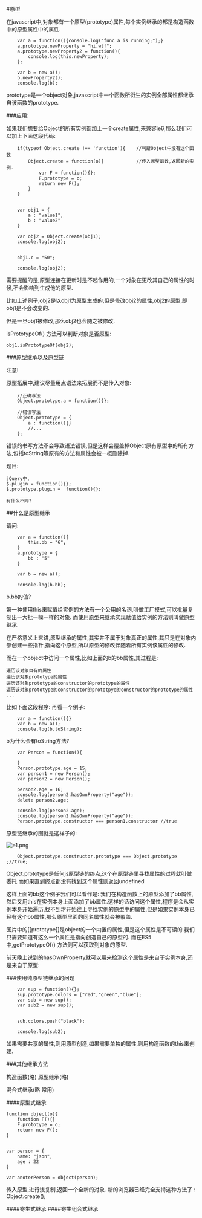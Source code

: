#原型

在javascript中,对象都有一个原型(prototype)属性,每个实例继承的都是构造函数中的原型属性中的属性.

```
	var a = function(){console.log("func a is running;");}
	a.prototype.newProperty = "hi,wtf";
	a.prototype.newProperty2 = function(){
		console.log(this.newProperty);
	};

	var b = new a();
	b.newProperty2();
	console.log(b);

```


prototype是一个object对象,javascript中一个函数所衍生的实例全部属性都继承自该函数的prototype.



###应用:

如果我们想要给Object的所有实例都加上一个create属性,来兼容ie6,那么我们可以加上下面这段代码:
```
	if(typeof Object.create !== 'function'){	//判断Object中没有这个函数
		Object.create = function(o){			//传入原型函数,返回新的实例.
			var F = function(){};
			F.prototype = o;
			return new F();
		}
	}


	var obj1 = {
		a : "value1",
		b : "value2"
	}

	var obj2 = Object.create(obj1);
	console.log(obj2);


	obj1.c = "50";

	console.log(obj2);
```

需要提醒的是,原型连接在更新时是不起作用的,一个对象在更改其自己的属性的时候,不会影响到生成他的原型.

比如上述例子,obj2是以obj1为原型生成的,但是修改obj2的属性,obj2的原型,即obj1是不会改变的.

但是一旦obj1被修改,那么obj2也会随之被修改.



isPrototypeOf() 方法可以判断对象是否原型:

	obj1.isPrototypeOf(obj2);



###原型继承以及原型链

注意!

原型拓展中,建议尽量用点语法来拓展而不是传入对象:

```
	//正确写法
	Object.prototype.a = function(){};

	//错误写法
	Object.prototype = {
		a : function(){}
		//...
	};

```
错误的书写方法不会导致语法错误,但是这样会覆盖掉Object原有原型中的所有方法,包括toString等原有的方法和属性会被一概删除掉.





题目:

	jQuery中, 
	$.plugin = function(){};
	$.prototype.plugin =  function(){};

	有什么不同?
	

##什么是原型继承



请问:
```
	var a = function(){
		this.bb = "6";
	}
	a.prototype = {
		bb : "5"
	}

	var b = new a();

	console.log(b.bb);

```

b.bb的值?

第一种使用this来赋值给实例的方法有一个公用的名词,叫做工厂模式,可以批量复制出一大批一模一样的对象.
而使用原型来继承实现赋值给实例的方法则叫做原型继承.


在严格意义上来讲,原型继承的属性,其实并不属于对象真正的属性,其只是在对象内部创建一些指针,指向这个原型,所以原型的修改伴随着所有实例该属性的修改.



而在一个object中访问一个属性,比如上面的b的bb属性,其过程是:

	遍历该对象自有的属性
	遍历该对象prototype的属性
	遍历该对象prototype的constructor的prototype的属性
	遍历该对象prototype的constructor的prototpye的constructor的prototype的属性
	...

比如下面这段程序:
再看一个例子:

```
	var a = function(){}
	var b = new a();
	console.log(b.toString);

```
b为什么会有toString方法?

```
	var Person = function(){
		
	}
	Person.prototype.age = 15;
	var person1 = new Person();
	var person2 = new Person();

	person2.age = 16;
	console.log(person2.hasOwnProperty("age"));
	delete person2.age;

	console.log(person2.age);
	console.log(person2.hasOwnProperty("age"));
	Person.prototype.constructor === person1.constructor //true
```

原型链继承的图就是这样子的:

![e1.png](https://github.com/PigRun/2nd_run/blob/master/json/img/e1.png?raw=true)


```
	Object.prototype.constructor.prototype === Object.prototype ;//true;
```

Object.prototype是任何js原型链的终点,这个在原型链里寻找属性的过程就叫做委托.而如果直到终点都没有找到这个属性则返回undefined


这样上面的bb这个例子我们可以看作是:
	我们在构造函数上的原型添加了bb属性,然后又用this在实例本身上面添加了bb属性.这样的话访问这个属性,程序是会从实例本身开始遍历,找不到才开始往上寻找实例的原型中的属性,但是如果实例本身已经有这个bb属性,那么原型里面的同名属性就会被覆盖.






图片中的[[prototype]]是object的一个内置的属性,但是这个属性是不可读的.我们只需要知道有这么一个属性是指向创造自己的原型的.
而在ES5中,getPrototypeOf() 方法则可以获取到对象的原型.

前天晚上说到的hasOwnProperty就可以用来检测这个属性是来自于实例本身,还是来自于原型:



###使用纯原型链继承的问题

```
	var sup = function(){};
	sup.prototype.colors = ["red","green","blue"];
	var sub = new sup();
	var sub2 = new sup();


	sub.colors.push("black");

	console.log(sub2);

```
	

如果需要共享的属性,则用原型创造,如果需要单独的属性,则用构造函数的this来创建.




###其他继承方法

构造函数(略)
原型继承(略)

混合式继承(略 常用)

####原型式继承
	
	function object(o){
		function F(){}
		F.prototype = o;
		return new F();
	}


	var person = {
		name: "json",
		age : 22
	}

	var anoterPerson = object(person);

传入原型,进行浅复制,返回一个全新的对象. 新的浏览器已经完全支持这种方法了 : Object.create();

####寄生式继承
####寄生组合式继承
